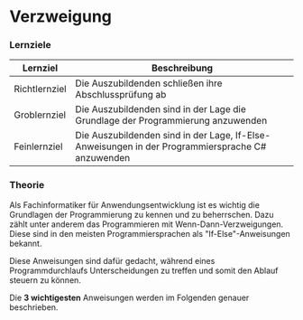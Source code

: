 # Verzweigung

### Lernziele
| Lernziel      | Beschreibung                                                                                     |
|---------------|--------------------------------------------------------------------------------------------------|
| Richtlernziel | Die Auszubildenden schließen ihre Abschlussprüfung ab                                            |
| Groblernziel  | Die Auszubildenden sind in der Lage die Grundlage der Programmierung anzuwenden                  |
| Feinlernziel  | Die Auszubildenden sind in der Lage, If-Else-Anweisungen in der Programmiersprache C# anzuwenden |

### Theorie
Als Fachinformatiker für Anwendungsentwicklung ist es wichtig die Grundlagen der Programmierung zu kennen und zu beherrschen.
Dazu zählt unter anderem das Programmieren mit Wenn-Dann-Verzweigungen. Diese sind in den meisten Programmiersprachen als "If-Else"-Anweisungen bekannt.

Diese Anweisungen sind dafür gedacht, während eines Programmdurchlaufs Unterscheidungen zu treffen und somit den Ablauf steuern zu können.

Die <b>3 wichtigesten</b> Anweisungen werden im Folgenden genauer beschrieben.

